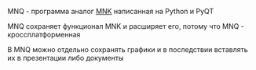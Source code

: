 MNQ - программа аналог [MNK](https://moss.phys.msu.ru/mnk) написанная на Python и PyQT

MNQ сохраняет функционал MNK и расширяет его, потому что MNQ - кроссплатформенная

В MNQ можно отдельно сохранять графики и в последствии вставлять их в презентации либо документы

